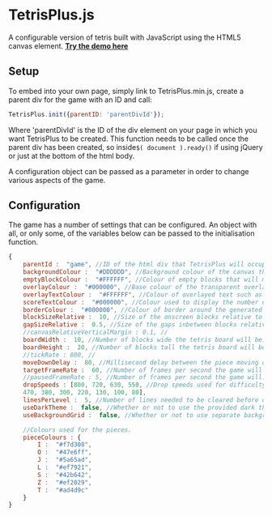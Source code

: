 # TetrisPlus.js

A configurable version of tetris built with JavaScript using the HTML5 canvas element.
**[Try the demo here](http://tomrawlings.online/TetrisPlus/demo)**

## Setup

To embed into your own page, simply link to TetrisPlus.min.js, create a parent div for the game with an ID and call:
```js
TetrisPlus.init({parentID: 'parentDivId'});
```
Where 'parentDivId' is the ID of the div element on your page in which you want TetrisPlus to be created.
This function needs to be called once the parent div has been created, so inside`$( document ).ready()` if using jQuery or just at the bottom of the html body.

A configuration object can be passed as a parameter in order to change various aspects of the game.


## Configuration
The game has a number of settings that can be configured. An object with all, or only some, of the variables below can be passed to the initialisation function.
```js
{
	parentId :  "game", //ID of the html div that TetrisPlus will occupy.
	backgroundColour :  "#DDDDDD", //Background colour of the canvas that will be visible as grid between blocks.
	emptyBlockColour :  "#FFFFFF", //Colour of empty blocks that will make up the tetris board.
	overlayColour :  "#000000", //Base colour of the transparent overlay used when the game is paused.
	overlayTextColour :  "#FFFFFF", //Colour of overlayed text such as the introduction message.
	scoreTextColour :  "#000000", //Colour used to display the number of lines cleared on screen.
	borderColour :  "#000000", //Colour of border around the generated canvas element.
	blockSizeRelative :  10, //Size of the onscreen blocks relative to the gaps inbetween.
	gapSizeRelative :  0.5, //Size of the gaps inbetween blocks relative to the blocks themselves.
	//canvasRelativeVerticalMargin : 0.1, //
	boardWidth :  10, //Number of blocks wide the tetris board will be.
	boardHeight :  20, //Number of blocks tall the tetris board will be.
	//tickRate : 800, //
	moveDownDelay :  80, //Millisecond delay between the piece moving down when holding the down arrow key .
	targetFrameRate :  60, //Number of frames per second the game will attempt to run at.
	//pausedFrameRate : 5, //Number of frames per second the game will.
	dropSpeeds : [800, 720, 630, 550, //Drop speeds used for difficulty levels in milliseconds.
	470, 380, 300, 220, 130, 100, 80],
	linesPerLevel :  5,	//Number of lines needed to be cleared before difficulty level increases.
	useDarkTheme :  false, //Whether or not to use the provided dark theme.
	useBackgroundGrid :  false, //Whether or not to use separate background colour from empty blocks to form grid lines.

	//Colours used for the pieces.
	pieceColours : { 
		I :  "#f7d308",
		O :  "#47e6ff",
		J :  "#5a65ad",
		L :  "#ef7921",
		S :  "#42b642",
		Z :  "#ef2029",
		T :  "#ad4d9c"
	}
}
```
